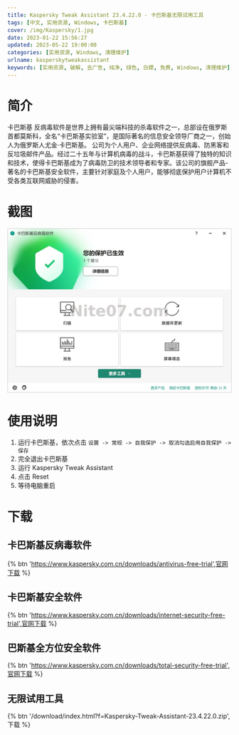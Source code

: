 ```yaml
---
title: Kaspersky Tweak Assistant 23.4.22.0 - 卡巴斯基无限试用工具
tags: [中文, 实用资源, Windows, 卡巴斯基]
cover: /img/Kaspersky/1.jpg
date: 2023-01-22 15:56:27
updated: 2023-05-22 19:00:00
categories: [实用资源, Windows, 清理维护]
urlname: kasperskytweakassistant
keywords: [实用资源, 破解, 去广告, 纯净, 绿色, 白嫖, 免费, Windows, 清理维护]
---
```


# 简介

卡巴斯基 反病毒软件是世界上拥有最尖端科技的杀毒软件之一，总部设在俄罗斯首都莫斯科，全名“卡巴斯基实验室”，是国际著名的信息安全领导厂商之一，创始人为俄罗斯人尤金·卡巴斯基。
公司为个人用户、企业网络提供反病毒、防黑客和反垃圾邮件产品。经过二十五年与计算机病毒的战斗，卡巴斯基获得了独特的知识和技术，使得卡巴斯基成为了病毒防卫的技术领导者和专家。该公司的旗舰产品-著名的卡巴斯基安全软件，主要针对家庭及个人用户，能够彻底保护用户计算机不受各类互联网威胁的侵害。

# 截图

![](/img/Kaspersky/2.jpg)

# 使用说明

1. 运行卡巴斯基，依次点击 `设置 -> 常规 -> 自我保护 -> 取消勾选启用自我保护 -> 保存`
2. 完全退出卡巴斯基
3. 运行 Kaspersky Tweak Assistant
4. 点击 Reset
5. 等待电脑重启

# 下载

## 卡巴斯基反病毒软件

{% btn 'https://www.kaspersky.com.cn/downloads/antivirus-free-trial',官网下载 %}

## 卡巴斯基安全软件

{% btn 'https://www.kaspersky.com.cn/downloads/internet-security-free-trial',官网下载 %}

## 巴斯基全方位安全软件

{% btn 'https://www.kaspersky.com.cn/downloads/total-security-free-trial',官网下载 %}

## 无限试用工具

{% btn '/download/index.html?f=Kaspersky-Tweak-Assistant-23.4.22.0.zip',下载 %}
